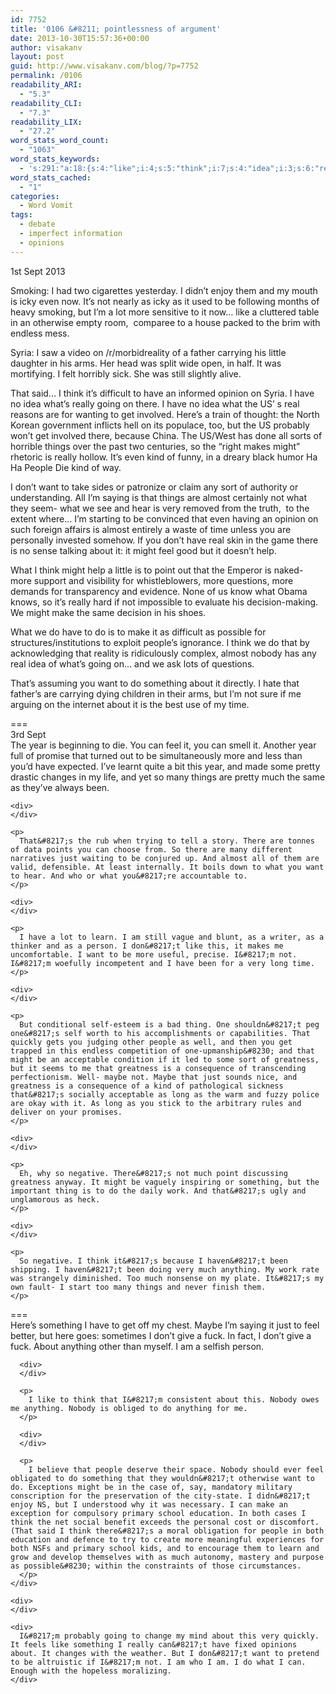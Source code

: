 ```yaml
---
id: 7752
title: '0106 &#8211; pointlessness of argument'
date: 2013-10-30T15:57:36+00:00
author: visakanv
layout: post
guid: http://www.visakanv.com/blog/?p=7752
permalink: /0106
readability_ARI:
  - "5.3"
readability_CLI:
  - "7.3"
readability_LIX:
  - "27.2"
word_stats_word_count:
  - "1063"
word_stats_keywords:
  - 's:291:"a:18:{s:4:"like";i:4;s:5:"think";i:7;s:4:"idea";i:3;s:6:"really";i:4;s:5:"going";i:3;s:4:"real";i:3;s:6:"things";i:4;s:4:"kind";i:3;s:6:"people";i:4;s:4:"want";i:6;s:4:"time";i:3;s:4:"feel";i:4;s:4:"make";i:3;s:4:"year";i:3;s:4:"just";i:3;s:4:"long";i:3;s:9:"greatness";i:4;s:5:"maybe";i:3;}";'
word_stats_cached:
  - "1"
categories:
  - Word Vomit
tags:
  - debate
  - imperfect information
  - opinions
---
```

<div>
  1st Sept 2013</p> 
  
  <div>
  </div>
  
  <p>
    Smoking: I had two cigarettes yesterday. I didn&#8217;t enjoy them and my mouth is icky even now. It&#8217;s not nearly as icky as it used to be following months of heavy smoking, but I&#8217;m a lot more sensitive to it now&#8230; like a cluttered table in an otherwise empty room,  comparee to a house packed to the brim with endless mess.
  </p>
  
  <div>
  </div>
  
  <p>
    Syria: I saw a video on /r/morbidreality of a father carrying his little daughter in his arms. Her head was split wide open, in half. It was mortifying. I felt horribly sick. She was still slightly alive.
  </p>
  
  <div>
  </div>
  
  <p>
    That said&#8230; I think it&#8217;s difficult to have an informed opinion on Syria. I have no idea what&#8217;s really going on there. I have no idea what the US&#8217; s real reasons are for wanting to get involved. Here&#8217;s a train of thought: the North Korean government inflicts hell on its populace, too, but the US probably won&#8217;t get involved there, because China. The US/West has done all sorts of horrible things over the past two centuries, so the &#8220;right makes might&#8221; rhetoric is really hollow. It&#8217;s even kind of funny, in a dreary black humor Ha Ha People Die kind of way.
  </p>
  
  <div>
  </div>
  
  <p>
    I don&#8217;t want to take sides or patronize or claim any sort of authority or understanding. All I&#8217;m saying is that things are almost certainly not what they seem- what we see and hear is very removed from the truth,  to the extent where&#8230; I&#8217;m starting to be convinced that even having an opinion on such foreign affairs is almost entirely a waste of time unless you are personally invested somehow. If you don&#8217;t have real skin in the game there is no sense talking about it: it might feel good but it doesn&#8217;t help.
  </p>
  
  <div>
  </div>
  
  <p>
    What I think might help a little is to point out that the Emperor is naked- more support and visibility for whistleblowers, more questions, more demands for transparency and evidence. None of us know what Obama knows, so it&#8217;s really hard if not impossible to evaluate his decision-making. We might make the same decision in his shoes.
  </p>
  
  <div>
  </div>
  
  <p>
    What we do have to do is to make it as difficult as possible for structures/institutions to exploit people&#8217;s ignorance. I think we do that by acknowledging that reality is ridiculously complex, almost nobody has any real idea of what&#8217;s going on&#8230; and we ask lots of questions.
  </p>
  
  <div>
  </div>
  
  <p>
    That&#8217;s assuming you want to do something about it directly. I hate that father&#8217;s are carrying dying children in their arms, but I&#8217;m not sure if me arguing on the internet about it is the best use of my time.
  </p>
</div>

<div>
</div>

<div>
  ===
</div>

<div>
</div>

<div>
  3rd Sept
</div>

<div>
</div>

<div>
  <div>
    The year is beginning to die. You can feel it, you can smell it. Another year full of promise that turned out to be simultaneously more and less than you&#8217;d have expected. I&#8217;ve learnt quite a bit this year, and made some pretty drastic changes in my life, and yet so many things are pretty much the same as they&#8217;ve always been.</p> 
    
    <div>
    </div>
    
    <p>
      That&#8217;s the rub when trying to tell a story. There are tonnes of data points you can choose from. So there are many different narratives just waiting to be conjured up. And almost all of them are valid, defensible. At least internally. It boils down to what you want to hear. And who or what you&#8217;re accountable to.
    </p>
    
    <div>
    </div>
    
    <p>
      I have a lot to learn. I am still vague and blunt, as a writer, as a thinker and as a person. I don&#8217;t like this, it makes me uncomfortable. I want to be more useful, precise. I&#8217;m not. I&#8217;m woefully incompetent and I have been for a very long time.
    </p>
    
    <div>
    </div>
    
    <p>
      But conditional self-esteem is a bad thing. One shouldn&#8217;t peg one&#8217;s self worth to his accomplishments or capabilities. That quickly gets you judging other people as well, and then you get trapped in this endless competition of one-upmanship&#8230; and that might be an acceptable condition if it led to some sort of greatness, but it seems to me that greatness is a consequence of transcending perfectionism. Well- maybe not. Maybe that just sounds nice, and greatness is a consequence of a kind of pathological sickness that&#8217;s socially acceptable as long as the warm and fuzzy police are okay with it. As long as you stick to the arbitrary rules and deliver on your promises.
    </p>
    
    <div>
    </div>
    
    <p>
      Eh, why so negative. There&#8217;s not much point discussing greatness anyway. It might be vaguely inspiring or something, but the important thing is to do the daily work. And that&#8217;s ugly and unglamorous as heck.
    </p>
    
    <div>
    </div>
    
    <p>
      So negative. I think it&#8217;s because I haven&#8217;t been shipping. I haven&#8217;t been doing very much anything. My work rate was strangely diminished. Too much nonsense on my plate. It&#8217;s my own fault- I start too many things and never finish them.
    </p>
  </div>
  
  <div>
  </div>
  
  <div>
    ===
  </div>
  
  <div>
  </div>
  
  <div>
    <div>
      Here&#8217;s something I have to get off my chest. Maybe I&#8217;m saying it just to feel better, but here goes: sometimes I don&#8217;t give a fuck. In fact, I don&#8217;t give a fuck. About anything other than myself. I am a selfish person.</p> 
      
      <div>
      </div>
      
      <p>
        I like to think that I&#8217;m consistent about this. Nobody owes me anything. Nobody is obliged to do anything for me.
      </p>
      
      <div>
      </div>
      
      <p>
        I believe that people deserve their space. Nobody should ever feel obligated to do something that they wouldn&#8217;t otherwise want to do. Exceptions might be in the case of, say, mandatory military conscription for the preservation of the city-state. I didn&#8217;t enjoy NS, but I understood why it was necessary. I can make an exception for compulsory primary school education. In both cases I think the net social benefit exceeds the personal cost or discomfort. (That said I think there&#8217;s a moral obligation for people in both education and defence to try to create more meaningful experiences for both NSFs and primary school kids, and to encourage them to learn and grow and develop themselves with as much autonomy, mastery and purpose as possible&#8230; within the constraints of those circumstances.
      </p>
    </div>
    
    <div>
    </div>
    
    <div>
      I&#8217;m probably going to change my mind about this very quickly. It feels like something I really can&#8217;t have fixed opinions about. It changes with the weather. But I don&#8217;t want to pretend to be altruistic if I&#8217;m not. I am who I am. I do what I can. Enough with the hopeless moralizing.
    </div>
  </div>
</div>